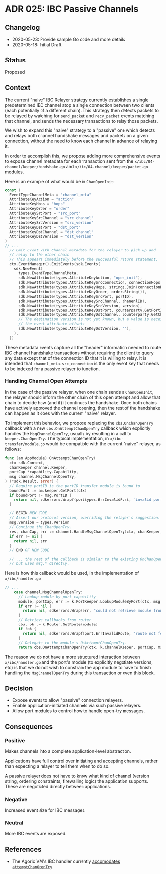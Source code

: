 # ADR 025: IBC Passive Channels

## Changelog

- 2020-05-23: Provide sample Go code and more details
- 2020-05-18: Initial Draft

## Status

Proposed

## Context

The current "naive" IBC Relayer strategy currently establishes a single predetermined IBC channel atop a single connection between two clients (each potentially of a different chain).  This strategy then detects packets to be relayed by watching for `send_packet` and `recv_packet` events matching that channel, and sends the necessary transactions to relay those packets.

We wish to expand this "naive" strategy to a "passive" one which detects and relays both channel handshake messages and packets on a given connection, without the need to know each channel in advance of relaying it.

In order to accomplish this, we propose adding more comprehensive events to expose channel metadata for each transaction sent from the `x/ibc/04-channel/keeper/handshake.go` and `x/ibc/04-channel/keeper/packet.go` modules.

Here is an example of what would be in `ChanOpenInit`:

```go
const (
  EventTypeChannelMeta = "channel_meta"
  AttributeKeyAction = "action"
  AttributeKeyHops = "hops"
  AttributeKeyOrder = "order"
  AttributeKeySrcPort = "src_port"
  AttributeKeySrcChannel = "src_channel"
  AttributeKeySrcVersion = "src_version"
  AttributeKeyDstPort = "dst_port"
  AttributeKeyDstChannel = "dst_channel"
  AttributeKeyDstVersion = "dst_version"
)
// ...
  // Emit Event with Channel metadata for the relayer to pick up and
  // relay to the other chain
  // This appears immediately before the successful return statement.
  ctx.EventManager().EmitEvents(sdk.Events{
    sdk.NewEvent(
      types.EventTypeChannelMeta,
      sdk.NewAttribute(types.AttributeKeyAction, "open_init"),
      sdk.NewAttribute(types.AttributeKeySrcConnection, connectionHops[0]),
      sdk.NewAttribute(types.AttributeKeyHops, strings.Join(connectionHops, ",")),
      sdk.NewAttribute(types.AttributeKeyOrder, order.String()),
      sdk.NewAttribute(types.AttributeKeySrcPort, portID),
      sdk.NewAttribute(types.AttributeKeySrcChannel, chanenlID),
      sdk.NewAttribute(types.AttributeKeySrcVersion, version),
      sdk.NewAttribute(types.AttributeKeyDstPort, counterparty.GetPortID()),
      sdk.NewAttribute(types.AttributeKeyDstChannel, counterparty.GetChannelID()),
      // The destination version is not yet known, but a value is necessary to pad
      // the event attribute offsets
      sdk.NewAttribute(types.AttributeKeyDstVersion, ""),
    ),
  })
```

These metadata events capture all the "header" information needed to route IBC channel handshake transactions without requiring the client to query any data except that of the connection ID that it is willing to relay.  It is intended that `channel_meta.src_connection` is the only event key that needs to be indexed for a passive relayer to function.

### Handling Channel Open Attempts

In the case of the passive relayer, when one chain sends a `ChanOpenInit`, the relayer should inform the other chain of this open attempt and allow that chain to decide how (and if) it continues the handshake.  Once both chains have actively approved the channel opening, then the rest of the handshake can happen as it does with the current "naive" relayer.

To implement this behavior, we propose replacing the `cbs.OnChanOpenTry` callback with a new `cbs.OnAttemptChanOpenTry` callback which explicitly handles the `MsgChannelOpenTry`, usually by resulting in a call to `keeper.ChanOpenTry`.  The typical implementation, in `x/ibc-transfer/module.go` would be compatible with the current "naive" relayer, as follows:

```go
func (am AppModule) OnAttemptChanOpenTry(
  ctx sdk.Context,
  chanKeeper channel.Keeper,
  portCap *capability.Capability,
  msg channel.MsgChannelOpenTry,
) (*sdk.Result, error) {
  // Require portID is the portID transfer module is bound to
  boundPort := am.keeper.GetPort(ctx)
  if boundPort != msg.PortID {
    return nil, sdkerrors.Wrapf(porttypes.ErrInvalidPort, "invalid port: %s, expected %s", msg.PortID, boundPort)
  }

  // BEGIN NEW CODE
  // Assert our protocol version, overriding the relayer's suggestion.
  msg.Version = types.Version
  // Continue the ChanOpenTry.
  res, chanCap, err := channel.HandleMsgChannelOpenTry(ctx, chanKeeper, portCap, msg)
  if err != nil {
    return nil, err
  }
  // END OF NEW CODE

  // ... the rest of the callback is similar to the existing OnChanOpenTry
  // but uses msg.* directly.
```

Here is how this callback would be used, in the implementation of `x/ibc/handler.go`:

```go
// ...
    case channel.MsgChannelOpenTry:
      // Lookup module by port capability
      module, portCap, err := k.PortKeeper.LookupModuleByPort(ctx, msg.PortID)
      if err != nil {
        return nil, sdkerrors.Wrap(err, "could not retrieve module from port-id")
      }
      // Retrieve callbacks from router
      cbs, ok := k.Router.GetRoute(module)
      if !ok {
        return nil, sdkerrors.Wrapf(port.ErrInvalidRoute, "route not found to module: %s", module)
      }
      // Delegate to the module's OnAttemptChanOpenTry.
      return cbs.OnAttemptChanOpenTry(ctx, k.ChannelKeeper, portCap, msg)
```

The reason we do not have a more structured interaction between `x/ibc/handler.go` and the port's module (to explicitly negotiate versions, etc) is that we do not wish to constrain the app module to have to finish handling the `MsgChannelOpenTry` during this transaction or even this block.

## Decision

- Expose events to allow "passive" connection relayers.
- Enable application-initiated channels via such passive relayers.
- Allow port modules to control how to handle open-try messages.

## Consequences

### Positive

Makes channels into a complete application-level abstraction.

Applications have full control over initiating and accepting channels, rather than expecting a relayer to tell them when to do so.

A passive relayer does not have to know what kind of channel (version string, ordering constraints, firewalling logic) the application supports.  These are negotiated directly between applications.

### Negative

Increased event size for IBC messages.

### Neutral

More IBC events are exposed.

## References

- The Agoric VM's IBC handler currently [accomodates `attemptChanOpenTry`](https://github.com/Agoric/agoric-sdk/blob/904b3a0423222a1b32893453e44bbde598473960/packages/cosmic-swingset/lib/ag-solo/vats/ibc.js#L546)
